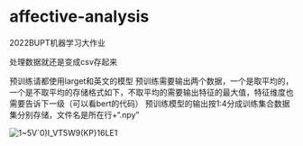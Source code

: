 # affective-analysis
2022BUPT机器学习大作业

处理数据就还是变成csv存起来

预训练请都使用larget和英文的模型
预训练需要输出两个数据，一个是取平均的，一个是不取平均的存储格式如下，不取平均的需要输出特征的最大值，特征维度也需要告诉下一级（可以看bert的代码）
预训练模型的输出按1:4分成训练集合数据集分别存储，文件名是所在行+“.npy”

![1~5V`0)I_VT5W9(KP}16LE1](https://user-images.githubusercontent.com/72617488/170818901-65fb4783-0c12-49a0-b726-cfc37d8eab40.png)
